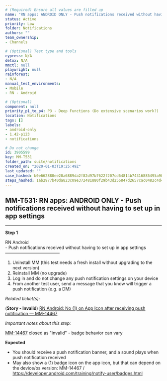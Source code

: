 ```yaml
---
# (Required) Ensure all values are filled up
name: "RN apps: ANDROID ONLY - Push notifications received without having to set up in app settings"
status: Active
priority: Low
folder: Notifications
authors: ""
team_ownership: 
- Channels

# (Optional) Test type and tools
cypress: N/A
detox: N/A
mmctl: null
playwright: null
rainforest: 
- N/A
manual_test_environments: 
- Mobile
- RN - Android

# (Optional)
component: null
priority_p1_to_p4: P3 - Deep Functions (Do extensive scenarios work?)
location: Notifications
tags: []
labels: 
- android-only
- 1.42-p123
- notifications

# Do not change
id: 3905599
key: MM-T531
folder_path: suite/notifications
created_on: "2020-01-03T19:25:49Z"
last_updated: ""
case_hashed: b0e662880ee20a6889da2f82d97b7622f207cd64814b74316885495a901fe1672fb053b2a61eda3eacf5137c7f534ee5
steps_hashed: 1ab2977b40da823c09e372481880f29b43d256847d2657cac0482c4d4eed505a85a34bc0500c642649bcc5f0d33beceb
---
```


## MM-T531: RN apps: ANDROID ONLY - Push notifications received without having to set up in app settings

---

**Step 1**

RN Android\
\- Push notifications received without having to set up in app settings\
–––––––––––––––––––––––––

1. Uninstall MM (this test needs a fresh install without upgrading to the next version)
2. Reinstall MM (no upgrade)
3. Log in and do not change any push notification settings on your device
4. From another test user, send a message that you know will trigger a push notification (e.g. a DM)

_Related ticket(s):_

(**Story - Invalid**) [RN Android: No (1) on App Icon after receiving push notification — MM-14467](https://mattermost.atlassian.net/browse/MM-14467)

_Important notes about this step:_

[MM-14467](http://FIXED%20v1.22%20https%3A//mattermost.atlassian.net/browse/MM-14467) closed as "invalid" - badge behavior can vary

**Expected**

- You should receive a push notification banner, and a sound plays when push notification received
- May also show a (1) badge icon on the app icon, but that can depend on the device/os version: MM-14467 / <https://developer.android.com/training/notify-user/badges.html>
